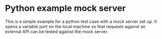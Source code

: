 # Python example mock server

This is a simple example for a python test case with a mock server set up.
It opens a variable port on the local machine so that requests against
an external API can be tested against the mock server.